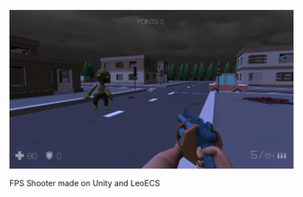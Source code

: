 ![](https://github.com/SMedvedenko93/SurvivalShooter/blob/main/survivalshooter.png)

FPS Shooter made on Unity and LeoECS

